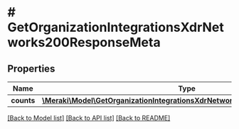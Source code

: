 # # GetOrganizationIntegrationsXdrNetworks200ResponseMeta

## Properties

Name | Type | Description | Notes
------------ | ------------- | ------------- | -------------
**counts** | [**\Meraki\Model\GetOrganizationIntegrationsXdrNetworks200ResponseMetaCounts**](GetOrganizationIntegrationsXdrNetworks200ResponseMetaCounts.md) |  | [optional]

[[Back to Model list]](../../README.md#models) [[Back to API list]](../../README.md#endpoints) [[Back to README]](../../README.md)
